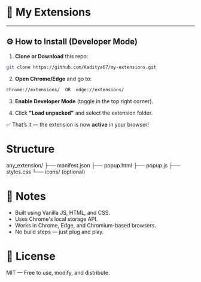 # 🔌 My Extensions
---

## ⚙️ How to Install (Developer Mode)

1. **Clone or Download** this repo:

```bash
git clone https://github.com/Kaditya67/my-extensions.git
```

2. **Open Chrome/Edge** and go to:

```bash
chrome://extensions/  OR  edge://extensions/
```

3. **Enable Developer Mode** (toggle in the top right corner).

4. Click **"Load unpacked"** and select the extension folder.

✅ That’s it — the extension is now **active** in your browser!


# Structure
any_extension/
├── manifest.json
├── popup.html
├── popup.js
├── styles.css
└── icons/ (optional)

# 🧩 Notes
- Built using Vanilla JS, HTML, and CSS.
- Uses Chrome's local storage API.
- Works in Chrome, Edge, and Chromium-based browsers.
- No build steps — just plug and play.

# 🪪 License
MIT — Free to use, modify, and distribute.
